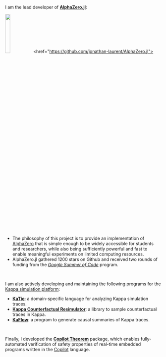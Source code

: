 I am the lead developer of [**AlphaZero.jl**](https://github.com/jonathan-laurent/AlphaZero.jl):

<a><img
  src="./img/alphazero-jl-logo-text-bw-light.png"
  width="18%"
  class="floatr lmargin2"/><href="https://github.com/jonathan-laurent/AlphaZero.jl">

+ The philosophy of this project is to provide an implementation of
  [AlphaZero](https://arxiv.org/abs/1712.01815) that is simple enough to
  be widely accessible for students and researchers, while also being
  sufficiently powerful and fast to enable meaningful experiments on
  limited computing resources.
+ AlphaZero.jl gathered 1200 stars on Github and received two rounds of
  funding from the [_Google Summer of
  Code_](https://summerofcode.withgoogle.com/) program.

<br/>

I am also actively developing and maintaining the following programs for the [Kappa simulation platform](https://kappalanguage.org/):

+ [**KaTie**](https://github.com/jonathan-laurent/KaTie):
  a domain-specific language for analyzing Kappa simulation traces.
+ [**Kappa Counterfactual
  Resimulator**](https://github.com/jonathan-laurent/kappa-counterfactuals):
  a library to sample counterfactual traces in Kappa.
+ [**KaFlow**](https://github.com/jonathan-laurent/KaFlow): a program to
  generate causal summaries of Kappa traces.

<br/>

Finally, I developed the [**Copilot
Theorem**](https://hackage.haskell.org/package/copilot-theorem) package,
which enables fully-automated verification of safety properties of
real-time embedded programs written in the
[Copilot](http://leepike.github.io/Copilot/) language.